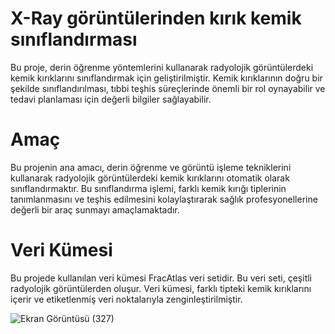 # X-Ray görüntülerinden kırık kemik sınıflandırması
Bu proje, derin öğrenme yöntemlerini kullanarak radyolojik görüntülerdeki kemik kırıklarını sınıflandırmak için geliştirilmiştir. Kemik kırıklarının doğru bir şekilde sınıflandırılması, tıbbi teşhis süreçlerinde önemli bir rol oynayabilir ve tedavi planlaması için değerli bilgiler sağlayabilir.



# Amaç
Bu projenin ana amacı, derin öğrenme ve görüntü işleme tekniklerini kullanarak radyolojik görüntülerdeki kemik kırıklarını otomatik olarak sınıflandırmaktır. Bu sınıflandırma işlemi, farklı kemik kırığı tiplerinin tanımlanmasını ve teşhis edilmesini kolaylaştırarak sağlık profesyonellerine değerli bir araç sunmayı amaçlamaktadır.

# Veri Kümesi
Bu projede kullanılan veri kümesi FracAtlas veri setidir. Bu veri seti, çeşitli radyolojik görüntülerden oluşur. Veri kümesi, farklı tipteki kemik kırıklarını içerir ve etiketlenmiş veri noktalarıyla zenginleştirilmiştir.

![Ekran Görüntüsü (327)](https://github.com/VAC10/Fracture-Classification-Project/assets/81007065/3ca943dc-4a72-4837-9381-24147dd3d519)
